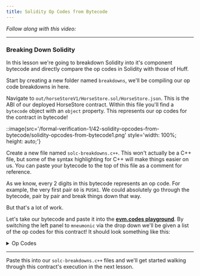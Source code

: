 ```yaml
---
title: Solidity Op Codes from Bytecode
---
```


_Follow along with this video:_

---

### Breaking Down Solidity

In this lesson we're going to breakdown Solidity into it's component bytecode and directly compare the op codes in Solidity with those of Huff.

Start by creating a new folder named `breakdowns`, we'll be compiling our op code breakdowns in here.

Navigate to `out/horseStoreV1/HorseStore.sol/HorseStore.json`. This is the ABI of our deployed HorseStore contract. Within this file you'll find a `bytecode` object with an `object` property. This represents our op codes for the contract in bytecode!

::image{src='/formal-verification-1/42-solidity-opcodes-from-bytecode/solidity-opcodes-from-bytecode1.png' style='width: 100%; height: auto;'}

Create a new file named `solc-breakdowns.c++`. This won't actually be a C++ file, but some of the syntax highlighting for C++ will make things easier on us. You can paste your bytecode to the top of this file as a comment for reference.

As we know, every 2 digits in this bytecode represents an op code. For example, the very first pair `60` is `PUSH1`. We could absolutely go through the bytecode, pair by pair and break things down that way.

But that's a lot of work.

Let's take our bytecode and paste it into the **[evm.codes playground](https://www.evm.codes/playground)**. By switching the left panel to `mneumonic` via the drop down we'll be given a list of the op codes for this contract! It should look something like this:

<details>
<Summary> Op Codes </summary>
```
PUSH1 0x80
PUSH1 0x40
MSTORE
CALLVALUE
DUP1
ISZERO
PUSH1 0x0e
JUMPI
PUSH0
DUP1
REVERT
JUMPDEST
POP
PUSH1 0xa5
DUP1
PUSH2 0x001b
PUSH0
CODECOPY
PUSH0
RETURN
INVALID
PUSH1 0x80
PUSH1 0x40
MSTORE
CALLVALUE
DUP1
ISZERO
PUSH1 0x0e
JUMPI
PUSH0
DUP1
REVERT
JUMPDEST
POP
PUSH1 0x04
CALLDATASIZE
LT
PUSH1 0x30
JUMPI
PUSH0
CALLDATALOAD
PUSH1 0xe0
SHR
DUP1
PUSH4 0xcdfead2e
EQ
PUSH1 0x34
JUMPI
DUP1
PUSH4 0xe026c017
EQ
PUSH1 0x45
JUMPI
JUMPDEST
PUSH0
DUP1
REVERT
JUMPDEST
PUSH1 0x43
PUSH1 0x3f
CALLDATASIZE
PUSH1 0x04
PUSH1 0x59
JUMP
JUMPDEST
PUSH0
SSTORE
JUMP
JUMPDEST
STOP
JUMPDEST
PUSH0
SLOAD
PUSH1 0x40
MLOAD
SWAP1
DUP2
MSTORE
PUSH1 0x20
ADD
PUSH1 0x40
MLOAD
DUP1
SWAP2
SUB
SWAP1
RETURN
JUMPDEST
PUSH0
PUSH1 0x20
DUP3
DUP5
SUB
SLT
ISZERO
PUSH1 0x68
JUMPI
PUSH0
DUP1
REVERT
JUMPDEST
POP
CALLDATALOAD
SWAP2
SWAP1
POP
JUMP
INVALID
LOG2
PUSH5 0x6970667358
INVALID
SLT
KECCAK256
INVALID
ADD
INVALID
PUSH13 0x40d0ed98f16c7769ffde7109d5
INVALID
SWAP16
SWAP14
INVALID
INVALID
BALANCE
PUSH23 0x9a77032ceb92497a64736f6c63430008140033
```
</details>

---

Paste this into our `solc-breakdowns.c++` files and we'll get started walking through this contract's execution in the next lesson.
